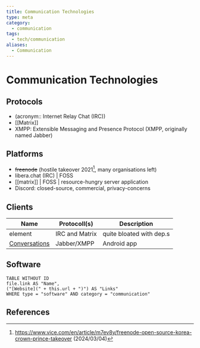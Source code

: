 ```yaml
---
title: Communication Technologies
type: meta
category:
  - communication
tags:
  - tech/communication
aliases:
  - Communication
---
```

# Communication Technologies

## Protocols

- (acronym:: Internet Relay Chat (IRC))
- [[Matrix]]
- XMPP: Extensible Messaging and Presence Protocol (XMPP, originally named Jabber)


## Platforms

- ~~freenode~~ (hostile takeover 2021[^freenode-takeover], many organisations left)
- libera.chat (IRC) | FOSS
- [[matrix]] | FOSS | resource-hungry server application
- Discord: closed-source, commercial, privacy-concerns


## Clients

| Name                                       | Protocoll(s)   | Description              |
| ------------------------------------------ | -------------- | ------------------------ |
| element                                    | IRC and Matrix | quite bloated with dep.s |
| [Conversations](https://conversations.im/) | Jabber/XMPP    | Android app              |


## Software

```dataview
TABLE WITHOUT ID
file.link AS "Name",
("[Website](" + this.url + ")") AS "Links"
WHERE type = "software" AND category = "communication"
```


## References

[^freenode-takeover]: <https://www.vice.com/en/article/m7ev8y/freenode-open-source-korea-crown-prince-takeover> (2024/03/04)
